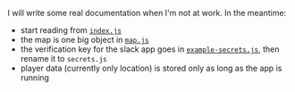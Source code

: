 I will write some real documentation when I'm not at work. In the meantime:
* start reading from [`index.js`](index.js)
* the map is one big object in [`map.js`](map.js)
* the verification key for the slack app goes in [`example-secrets.js`](example-secrets.js), then rename it to `secrets.js`
* player data (currently only location) is stored only as long as the app is running
